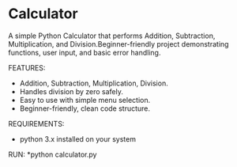 # Calculator
A simple Python Calculator that performs Addition, Subtraction, Multiplication, and Division.Beginner-friendly project demonstrating functions, user input, and basic error handling.


FEATURES:
* Addition, Subtraction, Multiplication, Division.
* Handles division by zero safely.
* Easy to use with simple menu selection.
* Beginner-friendly, clean code structure.


REQUIREMENTS:
* python 3.x installed on your system


RUN:
*python calculator.py
